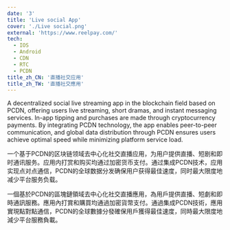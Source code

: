 ```yaml
---
date: '3'
title: 'Live social App'
cover: './Live social.png'
external: 'https://www.reelpay.com/'
tech:
  - IOS
  - Android
  - CDN
  - RTC
  - PCDN
title_zh_CN: '直播社交应用'
title_zh_TW: '直播社交應用'
---
```


A decentralized social live streaming app in the blockchain field based on PCDN, offering users live streaming, short dramas, and instant messaging services. In-app tipping and purchases are made through cryptocurrency payments. By integrating PCDN technology, the app enables peer-to-peer communication, and global data distribution through PCDN ensures users achieve optimal speed while minimizing platform service load.

<!-- zh-CN -->
一个基于PCDN的区块链领域去中心化社交直播应用，为用户提供直播、短剧和即时通讯服务。应用内打赏和购买均通过加密货币支付。通过集成PCDN技术，应用实现点对点通信，PCDN的全球数据分发确保用户获得最佳速度，同时最大限度地减少平台服务负载。

<!-- zh-TW -->
一個基於PCDN的區塊鏈領域去中心化社交直播應用，為用戶提供直播、短劇和即時通訊服務。應用內打賞和購買均通過加密貨幣支付。通過集成PCDN技術，應用實現點對點通信，PCDN的全球數據分發確保用戶獲得最佳速度，同時最大限度地減少平台服務負載。
